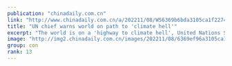 ```yaml
---
publication: "chinadaily.com.cn"
link: "http://www.chinadaily.com.cn/a/202211/08/WS6369b6bda3105ca1f2274a96.html"
title: "UN chief warns world on path to 'climate hell'"
excerpt: "The world is on a 'highway to climate hell', United Nations Secretary-General Antonio Guterres told delegates during the opening ceremony of the COP27 World Leaders Summit in Egypt on Monday."
image: "http://img2.chinadaily.com.cn/images/202211/08/6369ef96a3105ca157c0bdce.jpeg"
group: con
rank: 13
---
```

